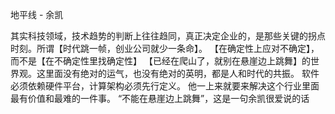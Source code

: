 地平线 - 余凯

其实科技领域，技术趋势的判断上往往趋同，真正决定企业的，是那些关键的拐点时刻。所谓【时代跳一帧，创业公司就少一条命】。
【在确定性上应对不确定】，而不是【在不确定性里找确定性】
【已经在爬山了，就别在悬崖边上跳舞】的世界观。这里面没有绝对的运气，也没有绝对的英明，都是人和时代的共振。
软件必须依赖硬件平台，计算架构必须先行定义。 他一上来就要来解决这个行业里面最有价值和最难的一件事。
“不能在悬崖边上跳舞”，这是一句余凯很爱说的话